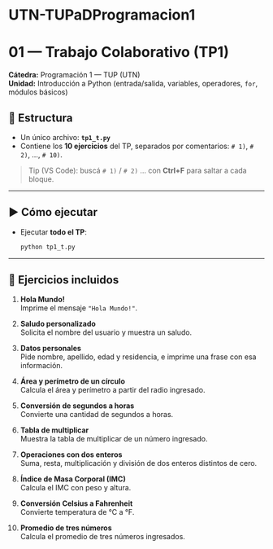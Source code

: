 # UTN-TUPaDProgramacion1

# 01 — Trabajo Colaborativo (TP1)

**Cátedra:** Programación 1 — TUP (UTN)  
**Unidad:** Introducción a Python (entrada/salida, variables, operadores, `for`, módulos básicos)

## 📂 Estructura
- Un único archivo: **`tp1_t.py`**
- Contiene los **10 ejercicios** del TP, separados por comentarios: `# 1)`, `# 2)`, …, `# 10)`.

> Tip (VS Code): buscá `# 1)` / `# 2)` … con **Ctrl+F** para saltar a cada bloque.

---

## ▶️ Cómo ejecutar
- Ejecutar **todo el TP**:
  ```bash
  python tp1_t.py


---

## 📂 Ejercicios incluidos

1. **Hola Mundo!**  
   Imprime el mensaje `"Hola Mundo!"`.

2. **Saludo personalizado**  
   Solicita el nombre del usuario y muestra un saludo.

3. **Datos personales**  
   Pide nombre, apellido, edad y residencia, e imprime una frase con esa información.

4. **Área y perímetro de un círculo**  
   Calcula el área y perímetro a partir del radio ingresado.

5. **Conversión de segundos a horas**  
   Convierte una cantidad de segundos a horas.

6. **Tabla de multiplicar**  
   Muestra la tabla de multiplicar de un número ingresado.

7. **Operaciones con dos enteros**  
   Suma, resta, multiplicación y división de dos enteros distintos de cero.

8. **Índice de Masa Corporal (IMC)**  
   Calcula el IMC con peso y altura.

9. **Conversión Celsius a Fahrenheit**  
   Convierte temperatura de °C a °F.

10. **Promedio de tres números**  
    Calcula el promedio de tres números ingresados.


